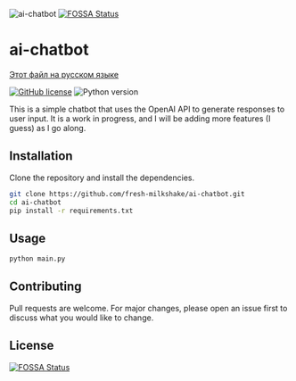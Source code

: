 ![ai-chatbot](images/Sprite-0003.png)
[![FOSSA Status](https://app.fossa.com/api/projects/git%2Bgithub.com%2Ffresh-milkshake%2Fai-chatbot.svg?type=shield)](https://app.fossa.com/projects/git%2Bgithub.com%2Ffresh-milkshake%2Fai-chatbot?ref=badge_shield)

# ai-chatbot

[Этот файл на русском языке](README.ru.md)

[![GitHub license](https://img.shields.io/github/license/immacool/ai-chatbot)](https://github.com/immacool/ai-chatbot/blob/master/LICENSE)
![Python version](https://img.shields.io/badge/python-v3.10%20%7C%20v3.11-blue)

This is a simple chatbot that uses the OpenAI API to generate responses to user input. It is a work in progress, and I will be adding more features (I guess) as I go along.

## Installation

Clone the repository and install the dependencies.

```bash
git clone https://github.com/fresh-milkshake/ai-chatbot.git
cd ai-chatbot
pip install -r requirements.txt
```

## Usage

```bash
python main.py
```

## Contributing

Pull requests are welcome. For major changes, please open an issue first to discuss what you would like to change.


## License
[![FOSSA Status](https://app.fossa.com/api/projects/git%2Bgithub.com%2Ffresh-milkshake%2Fai-chatbot.svg?type=large)](https://app.fossa.com/projects/git%2Bgithub.com%2Ffresh-milkshake%2Fai-chatbot?ref=badge_large)